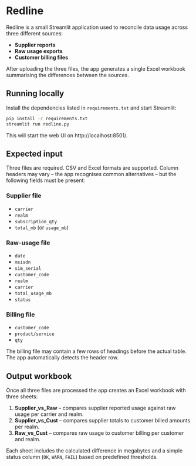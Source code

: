 # Redline

Redline is a small Streamlit application used to reconcile data usage across three different sources:

- **Supplier reports**
- **Raw usage exports**
- **Customer billing files**

After uploading the three files, the app generates a single Excel workbook summarising the differences between the sources.

## Running locally

Install the dependencies listed in `requirements.txt` and start Streamlit:

```bash
pip install -r requirements.txt
streamlit run redline.py
```

This will start the web UI on http://localhost:8501/.

## Expected input

Three files are required. CSV and Excel formats are supported. Column headers may vary – the app recognises common alternatives – but the following fields must be present:

### Supplier file

- `carrier`
- `realm`
- `subscription_qty`
- `total_mb` (or `usage_mb`)

### Raw-usage file

- `date`
- `msisdn`
- `sim_serial`
- `customer_code`
- `realm`
- `carrier`
- `total_usage_mb`
- `status`

### Billing file

- `customer_code`
- `product/service`
- `qty`

The billing file may contain a few rows of headings before the actual table. The app automatically detects the header row.

## Output workbook

Once all three files are processed the app creates an Excel workbook with three sheets:

1. **Supplier_vs_Raw** – compares supplier reported usage against raw usage per carrier and realm.
2. **Supplier_vs_Cust** – compares supplier totals to customer billed amounts per realm.
3. **Raw_vs_Cust** – compares raw usage to customer billing per customer and realm.

Each sheet includes the calculated difference in megabytes and a simple status column (`OK`, `WARN`, `FAIL`) based on predefined thresholds.

